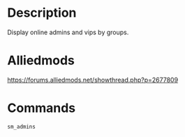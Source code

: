 # Description
Display online admins and vips by groups.

# Alliedmods
https://forums.alliedmods.net/showthread.php?p=2677809

# Commands
```
sm_admins
```
